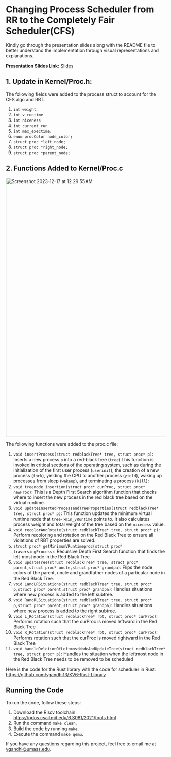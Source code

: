 # Changing Process Scheduler from RR to the Completely Fair Scheduler(CFS)

Kindly go through the presentation slides along with the README file to better understand the implementation through visual representations and explanations.

**Presentation Slides Link:** [Slides](https://docs.google.com/presentation/d/1HegY85bpJztjZwYOP5Y0NfYT1W5NtM1ZAfBmo98Jvz4/edit?usp=sharing)

## 1. Update in Kernel/Proc.h:
The following fields were added to the process struct to account for the CFS algo and RBT:
1. `int weight`:
2. `int v_runtime`       
3. `int niceness`  
4. `int current_run`       
5. `int max_exectime;`
6. `enum procColor node_color;`
7. `struct proc *left_node;`
8. `struct proc *right_node;`
9. `struct proc *parent_node;`

## 2. Functions Added to Kernel/Proc.c
<img width="815" alt="Screenshot 2023-12-17 at 12 29 55 AM" src="https://github.com/vgandhi13/XV6-Riscv-CFS/assets/82404434/a9220d9b-59b0-48cf-b59e-abb2588881aa">

The following functions were added to the proc.c file:

1. `void insertProcess(struct redblackTree* tree, struct proc* p)`: Inserts a new process `p` into a red-black tree (`tree`) This function is invoked in critical sections of the operating system, such as during the initialization of the first user process (`userinit`), the creation of a new process (`fork`), yielding the CPU to another process (`yield`), waking up processes from sleep (`wakeup`), and terminating a process (`kill`):
2. `void treenode_insertion(struct proc* curProc, struct proc* newProc)`: This is a Depth First Search algorithm function that checks where to insert the new process in the red black tree based on the virtual runtime.
3. `void updateInsertedProcessandTreeProperties(struct redblackTree* tree, struct proc* p)`: This function updates the minimum virtual runtime node that `tree->min_vRuntime` points to. It also calculates process weight and total weight of the tree based on the `niceness` value.
4. `void recolorAndRotate(struct redblackTree* tree, struct proc* p)`: Perform recoloring and rotation on the Red Black Tree to ensure all violations of RBT properties are solved.
5. `struct proc* getMinimumVRuntimeproc(struct proc* traversingProcess)`: Recursive Depth First Search function that finds the left-most node in the Red Black Tree.
6. `void updateTree(struct redblackTree* tree, struct proc* parent,struct proc* uncle,struct proc* grandpa)`: Flips the node colors of the parent, uncle and grandfather nodes of a particular node in the Red Black Tree.
7. `void LandLRSituations(struct redblackTree* tree, struct proc* p,struct proc* parent,struct proc* grandpa)`: Handles situations where new process is added to the left subtree.
8. `void RandRLSituations(struct redblackTree* tree, struct proc* p,struct proc* parent,struct proc* grandpa)`: Handles situations where new process is added to the right subtree.
9. `void L_Rotation(struct redblackTree* rbt, struct proc* curProc)`: Performs rotation such that the curProc is moved leftward in the Red Black Tree
10. `void R_Rotation(struct redblackTree* rbt, struct proc* curProc)`: Performs rotation such that the curProc is moved rightward in the Red Black Tree
11. `void handleDeletionOfLeftmostNodeAndUpdateTree(struct redblackTree* tree, struct proc* p)`: Handles the situation when the leftmost node in the Red Black Tree needs to be removed to be scheduled

Here is the code for the Rust library with the code for scheduler in Rust: https://github.com/vgandhi13/XV6-Rust-Library
## Running the Code

To run the code, follow these steps:

1. Download the Riscv toolchain: https://pdos.csail.mit.edu/6.S081/2021/tools.html
2. Run the command `make clean`.
3. Build the code by running `make`.
4. Execute the command `make qemu`.

If you have any questions regarding this project, feel free to email me at vgandhi@umass.edu.
